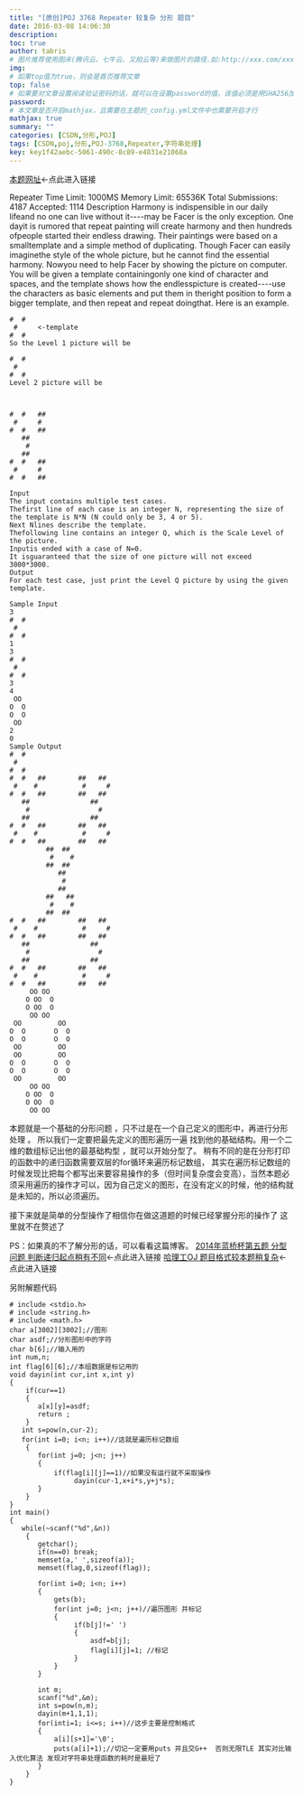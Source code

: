 ```yaml
---
title: "[原创]POJ 3768 Repeater 较复杂 分形 题目"
date: 2016-03-08 14:06:30
description:
toc: true
author: tabris
# 图片推荐使用图床(腾讯云、七牛云、又拍云等)来做图片的路径.如:http://xxx.com/xxx.jpg
img:
# 如果top值为true，则会是首页推荐文章
top: false
# 如果要对文章设置阅读验证密码的话，就可以在设置password的值，该值必须是用SHA256加密后的密码，防止被他人识破
password:
# 本文章是否开启mathjax，且需要在主题的_config.yml文件中也需要开启才行
mathjax: true
summary: ""
categories: [CSDN,分形,POJ]
tags: [CSDN,poj,分形,POJ-3768,Repeater,字符串处理]
key: key1f42aebc-5061-490c-8c89-e4831e21068a
---
```


[本题网址](http://poj.org/problem?id=3768)<-点此进入链接


Repeater
Time Limit: 1000MS
Memory Limit: 65536K
Total Submissions: 4187
Accepted: 1114
Description
Harmony is indispensible in our daily lifeand no one can live without it----may be Facer is the only exception. One dayit is rumored that repeat painting will create harmony and then hundreds ofpeople started their endless drawing. Their paintings were based on a smalltemplate and a simple method of duplicating. Though Facer can easily imaginethe style of the whole picture, but he cannot find the essential harmony. Nowyou need to help Facer by showing the picture on computer.
You will be given a template containingonly one kind of character and spaces, and the template shows how the endlesspicture is created----use the characters as basic elements and put them in theright position to form a bigger template, and then repeat and repeat doingthat. Here is an example.
```
#  #
 #     <-template
#  #
So the Level 1 picture will be

#  #
 #
#  #
Level 2 picture will be



#  #   ##
 #     #
#  #   ##
   ##
    #
   ##
#  #   ##
 #     #
#  #   ##

Input
The input contains multiple test cases.
Thefirst line of each case is an integer N, representing the size of the template is N*N (N could only be 3, 4 or 5).
Next Nlines describe the template.
Thefollowing line contains an integer Q, which is the Scale Level of the picture.
Inputis ended with a case of N=0.
It isguaranteed that the size of one picture will not exceed 3000*3000.
Output
For each test case, just print the Level Q picture by using the given template.

Sample Input
3
#  #
 #
#  #
1
3
#  #
 #
#  #
3
4
 OO
O  O
O  O
 OO
2
0
Sample Output
#  #
 #
#  #
#  #   ##        ##   ##
 #    #           #     #
#  #   ##        ##   ##
   ##               ##
    #                 #
   ##               ##
#  #   ##        ##   ##
 #    #           #     #
#  #   ##        ##   ##
         ##  ##
          #    #
         ##  ##
            ##
             #
            ##
         ##   ##
          #    #
         ##  ##
#  #   ##        ##   ##
 #    #           #     #
#  #   ##        ##   ##
   ##               ##
    #                 #
   ##               ##
#  #   ##        ##   ##
 #    #           #     #
#  #   ##        ##   ##
     OO OO
    O OO  O
    O OO  O
     OO OO
 OO         OO
O  O       O  O
O  O       O  O
 OO         OO
 OO         OO
O  O       O  O
O  O       O  O
 OO         OO
     OO OO
    O OO  O
    O OO  O
     OO OO
```

本题就是一个基础的分形问题 ，只不过是在一个自己定义的图形中，再进行分形处理  。
所以我们一定要把最先定义的图形遍历一遍 找到他的基础结构。用一个二维的数组标记出他的最基础构型 ，就可以开始分型了。
稍有不同的是在分形打印的函数中的递归函数需要双层的for循环来遍历标记数组，
其实在遍历标记数组的时候发现比把每个都写出来要容易操作的多（但时间复杂度会变高），当然本题必须采用遍历的操作才可以，因为自己定义的图形，在没有定义的时候，他的结构就是未知的，所以必须遍历。

接下来就是简单的分型操作了相信你在做这道题的时候已经掌握分形的操作了  这里就不在赘述了

PS：如果真的不了解分形的话，可以看看这篇博客。
[2014年蓝桥杯第五题 分型问题  判断递归起点稍有不同](http://blog.csdn.net/qq_33184171/article/details/50390031)<-点此进入链接
[哈理工OJ 题目格式较本题稍复杂](http://blog.csdn.net/qq_33184171/article/details/50274193)<-点此进入链接






另附解题代码
```
# include <stdio.h>
# include <string.h>
# include <math.h>
char a[3002][3002];//图形
char asdf;//分形图形中的字符
char b[6];//输入用的
int num,n;
int flag[6][6];//本组数据是标记用的
void dayin(int cur,int x,int y)
{
    if(cur==1)
    {
       a[x][y]=asdf;
       return ;
    }
   int s=pow(n,cur-2);
   for(int i=0; i<n; i++)//这就是遍历标记数组
    {
       for(int j=0; j<n; j++)
       {
           if(flag[i][j]==1)//如果没有运行就不采取操作
                dayin(cur-1,x+i*s,y+j*s);
       }
    }
}
int main()
{
   while(~scanf("%d",&n))
    {
       getchar();
       if(n==0) break;
       memset(a,' ',sizeof(a));
       memset(flag,0,sizeof(flag));

       for(int i=0; i<n; i++)
       {
           gets(b);
           for(int j=0; j<n; j++)//遍历图形 并标记
           {
                if(b[j]!=' ')
                {
                    asdf=b[j];
                    flag[i][j]=1; //标记
                }
           }
       }

       int m;
       scanf("%d",&m);
       int s=pow(n,m);
       dayin(m+1,1,1);
       for(inti=1; i<=s; i++)//这步主要是控制格式
       {
           a[i][s+1]='\0';
           puts(a[i]+1);//切记一定要用puts 并且交G++  否则无限TLE 其实对比输入优化算法 发现对字符串处理函数的耗时是最短了
       }
    }
}
```